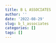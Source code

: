```yaml
---
title: B L ASSOCIATES
author: ''
date: '2022-08-29'
slug: b_l_associates
categories: []
tags: []
---
```


